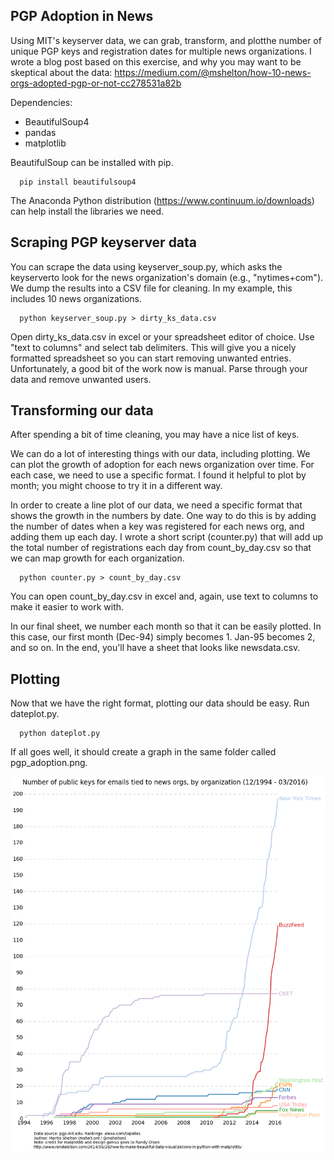 PGP Adoption in News
---------

Using MIT's keyserver data, we can grab, transform, and plotthe number of unique PGP keys and registration
dates for multiple news organizations. I wrote a blog post based on this exercise, and why you may want to
be skeptical about the data: https://medium.com/@mshelton/how-10-news-orgs-adopted-pgp-or-not-cc278531a82b

Dependencies:
* BeautifulSoup4
* pandas
* matplotlib

BeautifulSoup can be installed with pip.

      pip install beautifulsoup4

The Anaconda Python distribution (https://www.continuum.io/downloads) can help install the libraries we need.

Scraping PGP keyserver data
-------------

You can scrape the data using keyserver_soup.py, which  asks the keyserverto look for the news organization's
domain (e.g., "nytimes+com"). We dump the results into a CSV file for cleaning. In my example, this includes
10 news organizations.

      python keyserver_soup.py > dirty_ks_data.csv

Open dirty_ks_data.csv in excel or your spreadsheet editor of choice. Use "text to columns" and select tab
delimiters. This will give you a nicely formatted spreadsheet so you can start removing unwanted entries.
Unfortunately, a good bit of the work now is manual. Parse through your data and remove unwanted users.

Transforming our data
-------------
After spending a bit of time cleaning, you may have a nice list of keys.

We can do a lot of interesting things with our data, including plotting. We can plot the growth of
adoption for each news organization over time. For each case, we need to use a specific format. I found it
helpful to plot by month; you might choose to try it in a different way.

In order to create a line plot of our data, we need a specific format that shows the growth in the numbers
by date. One way to do this is by adding the number of dates when a key was registered for each news org,
and adding them up each day. I wrote a short script (counter.py) that will add up the total number of
registrations each day from count_by_day.csv so that we can map growth for each organization.

      python counter.py > count_by_day.csv

You can open count_by_day.csv in excel and, again, use text to columns to make it easier to work with.

In our final sheet, we number each month so that it can be easily plotted. In this case, our first
month (Dec-94) simply becomes 1. Jan-95 becomes 2, and so on. In the end, you'll have a sheet that looks
like newsdata.csv.

Plotting
-------------

Now that we have the right format, plotting our data should be easy. Run dateplot.py.

      python dateplot.py

If all goes well, it should create a graph in the same folder called pgp_adoption.png.

![](pgp_adoption.png)

